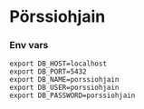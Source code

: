 # Pörssiohjain

### Env vars

```env
export DB_HOST=localhost
export DB_PORT=5432
export DB_NAME=porssiohjain
export DB_USER=porssiohjain
export DB_PASSWORD=porssiohjain
``` 
